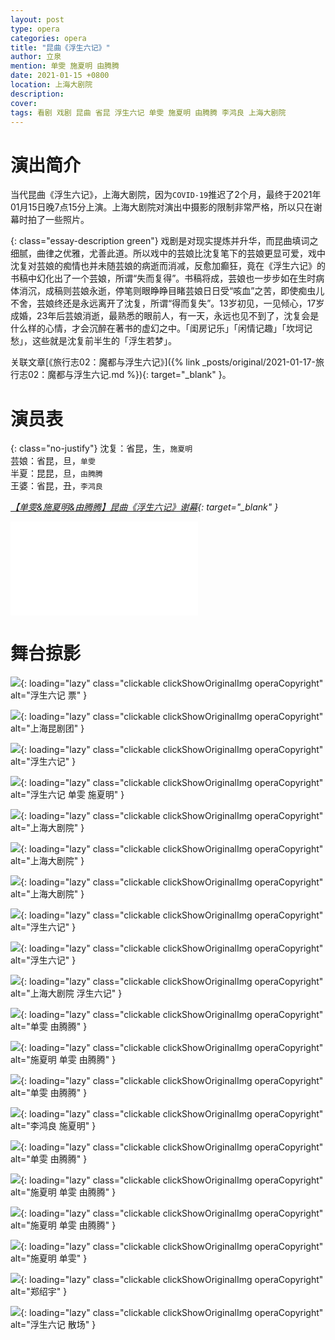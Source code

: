 ```yaml
---
layout: post
type: opera
categories: opera
title: "昆曲《浮生六记》"
author: 立泉
mention: 单雯 施夏明 由腾腾
date: 2021-01-15 +0800
location: 上海大剧院
description: 
cover: 
tags: 看剧 戏剧 昆曲 省昆 浮生六记 单雯 施夏明 由腾腾 李鸿良 上海大剧院
---
```


# 演出简介

当代昆曲《浮生六记》，上海大剧院，因为`COVID-19`推迟了2个月，最终于2021年01月15日晚7点15分上演。上海大剧院对演出中摄影的限制非常严格，所以只在谢幕时拍了一些照片。

{: class="essay-description green"}
戏剧是对现实提炼并升华，而昆曲填词之细腻，曲律之优雅，尤善此道。所以戏中的芸娘比沈复笔下的芸娘更显可爱，戏中沈复对芸娘的痴情也并未随芸娘的病逝而消减，反愈加癫狂，竟在《浮生六记》的书稿中幻化出了一个芸娘，所谓“失而复得”。书稿将成，芸娘也一步步如在生时病体消沉，成稿则芸娘永逝，停笔则眼睁睁目睹芸娘日日受“咳血”之苦，即使痴虫儿不舍，芸娘终还是永远离开了沈复，所谓“得而复失”。13岁初见，一见倾心，17岁成婚，23年后芸娘消逝，最熟悉的眼前人，有一天，永远也见不到了，沈复会是什么样的心情，才会沉醉在著书的虚幻之中。「闺房记乐」「闲情记趣」「坎坷记愁」，这些就是沈复前半生的「浮生若梦」。

关联文章[《旅行志02：魔都与浮生六记》]({% link _posts/original/2021-01-17-旅行志02：魔都与浮生六记.md %}){: target="_blank" }。

# 演员表

{: class="no-justify"}
沈复：省昆，生，`施夏明`  
芸娘：省昆，旦，`单雯`  
半夏：昆昆，旦，`由腾腾`  
王婆：省昆，丑，`李鸿良`

*[【单雯&施夏明&由腾腾】昆曲《浮生六记》谢幕](https://www.bilibili.com/video/BV15U4y147jD){: target="_blank" }*

<div class="video-container">
<iframe loading="lazy" src="//player.bilibili.com/player.html?aid=671187442&bvid=BV15U4y147jD&cid=283287734&page=1" scrolling="no" border="0" frameborder="no" framespacing="0" allowfullscreen="true"> </iframe>
</div>

# 舞台掠影

![](https://apqx.oss-cn-hangzhou.aliyuncs.com/blog/opera_20210115/IMG_4319_thumb.jpg){: loading="lazy" class="clickable clickShowOriginalImg operaCopyright" alt="浮生六记 票" }

![](https://apqx.oss-cn-hangzhou.aliyuncs.com/blog/opera_20210115/IMG_4320_thumb.jpg){: loading="lazy" class="clickable clickShowOriginalImg operaCopyright" alt="上海昆剧团" }

![](https://apqx.oss-cn-hangzhou.aliyuncs.com/blog/opera_20210115/IMG_4322_thumb.jpg){: loading="lazy" class="clickable clickShowOriginalImg operaCopyright" alt="浮生六记" }

![](https://apqx.oss-cn-hangzhou.aliyuncs.com/blog/opera_20210115/IMG_4323_thumb.jpg){: loading="lazy" class="clickable clickShowOriginalImg operaCopyright" alt="浮生六记 单雯 施夏明" }

![](https://apqx.oss-cn-hangzhou.aliyuncs.com/blog/opera_20210115/IMG_4325_thumb.jpg){: loading="lazy" class="clickable clickShowOriginalImg operaCopyright" alt="上海大剧院" }

![](https://apqx.oss-cn-hangzhou.aliyuncs.com/blog/opera_20210115/IMG_4326_thumb.jpg){: loading="lazy" class="clickable clickShowOriginalImg operaCopyright" alt="上海大剧院" }

![](https://apqx.oss-cn-hangzhou.aliyuncs.com/blog/opera_20210115/IMG_4327_thumb.jpg){: loading="lazy" class="clickable clickShowOriginalImg operaCopyright" alt="上海大剧院" }

![](https://apqx.oss-cn-hangzhou.aliyuncs.com/blog/opera_20210115/IMG_4328_thumb.jpg){: loading="lazy" class="clickable clickShowOriginalImg operaCopyright" alt="浮生六记" }

![](https://apqx.oss-cn-hangzhou.aliyuncs.com/blog/opera_20210115/DSC02319_thumb.jpg){: loading="lazy" class="clickable clickShowOriginalImg operaCopyright" alt="浮生六记" }

![](https://apqx.oss-cn-hangzhou.aliyuncs.com/blog/opera_20210115/DSC02320_thumb.jpg){: loading="lazy" class="clickable clickShowOriginalImg operaCopyright" alt="上海大剧院 浮生六记" }

![](https://apqx.oss-cn-hangzhou.aliyuncs.com/blog/opera_20210115/DSC02321_thumb.jpg){: loading="lazy" class="clickable clickShowOriginalImg operaCopyright" alt="单雯 由腾腾" }

![](https://apqx.oss-cn-hangzhou.aliyuncs.com/blog/opera_20210115/DSC02322_thumb.jpg){: loading="lazy" class="clickable clickShowOriginalImg operaCopyright" alt="施夏明 单雯 由腾腾" }

![](https://apqx.oss-cn-hangzhou.aliyuncs.com/blog/opera_20210115/DSC02323_thumb.jpg){: loading="lazy" class="clickable clickShowOriginalImg operaCopyright" alt="单雯 由腾腾" }

![](https://apqx.oss-cn-hangzhou.aliyuncs.com/blog/opera_20210115/DSC02324_thumb.jpg){: loading="lazy" class="clickable clickShowOriginalImg operaCopyright" alt="李鸿良 施夏明" }

![](https://apqx.oss-cn-hangzhou.aliyuncs.com/blog/opera_20210115/DSC02325_thumb.jpg){: loading="lazy" class="clickable clickShowOriginalImg operaCopyright" alt="单雯 由腾腾" }

![](https://apqx.oss-cn-hangzhou.aliyuncs.com/blog/opera_20210115/DSC02326_thumb.jpg){: loading="lazy" class="clickable clickShowOriginalImg operaCopyright" alt="施夏明 单雯 由腾腾" }

![](https://apqx.oss-cn-hangzhou.aliyuncs.com/blog/opera_20210115/DSC02327_thumb.jpg){: loading="lazy" class="clickable clickShowOriginalImg operaCopyright" alt="施夏明 单雯 由腾腾" }

![](https://apqx.oss-cn-hangzhou.aliyuncs.com/blog/opera_20210115/DSC02328_thumb.jpg){: loading="lazy" class="clickable clickShowOriginalImg operaCopyright" alt="施夏明 单雯" }

![](https://apqx.oss-cn-hangzhou.aliyuncs.com/blog/opera_20210115/DSC02331_thumb.jpg){: loading="lazy" class="clickable clickShowOriginalImg operaCopyright" alt="郑绍宇" }

![](https://apqx.oss-cn-hangzhou.aliyuncs.com/blog/opera_20210115/DSC02334_thumb.jpg){: loading="lazy" class="clickable clickShowOriginalImg operaCopyright" alt="浮生六记 散场" }
